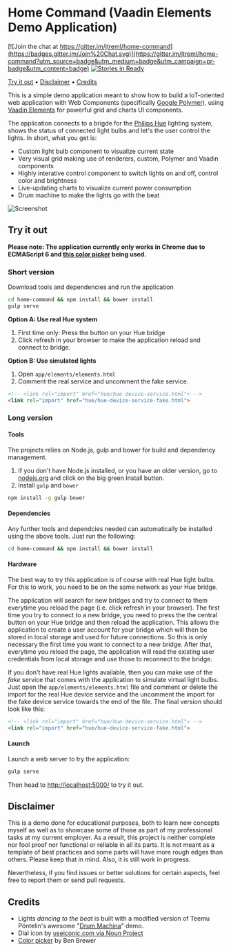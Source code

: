 # Home Command (Vaadin Elements Demo Application)


[![Join the chat at https://gitter.im/jtreml/home-command](https://badges.gitter.im/Join%20Chat.svg)](https://gitter.im/jtreml/home-command?utm_source=badge&utm_medium=badge&utm_campaign=pr-badge&utm_content=badge) [![Stories in Ready](https://badge.waffle.io/jtreml/home-command.svg?label=ready&title=Ready)](http://waffle.io/jtreml/home-command)


[Try it out](#try) &bullet; [Disclaimer](#disclaimer) &bullet; [Credits](#credits)


This is a simple demo application meant to show how to build a IoT-oriented web application with Web Components (specifically [Google Polymer](https://www.polymer-project.org/1.0/)), using [Vaadin Elements](https://vaadin.com/elements) for powerful grid and charts UI components.


The application connects to a brigde for the [Philips Hue](http://www.meethue.com/) lighting system, shows the status of connected light bulbs and let's the user control the lights. In short, what you get is:

- Custom light bulb component to visualize current state
- Very visual grid making use of renderers, custom, Polymer and Vaadin components
- Highly interative control component to switch lights on and off, control color and brightness
- Live-updating charts to visualize current power consumption
- Drum machine to make the lights go with the beat

![Screenshot](screenshot.png)


<h2 id="try">Try it out</h2>

**Please note: The application currently only works in Chrome due to ECMAScript 6 and [this color picker](https://github.com/bbrewer97202/color-picker-element/) being used.**

<h3 id="short">Short version</h3>

Download tools and dependencies and run the application

```sh
cd home-command && npm install && bower install
gulp serve
```

**Option A: Use real Hue system**

1. First time only: Press the button on your Hue bridge
2. Click refresh in your browser to make the application reload and connect to bridge.

**Option B: Use simulated lights**

1. Open `app/elements/elements.html`
2. Comment the real service and uncomment the fake service.

```html
<!-- <link rel="import" href="hue/hue-device-service.html"> -->
<link rel="import" href="hue/hue-device-service-fake.html">
```


<h3 id="long">Long version</h3>

#### Tools

The projects relies on Node.js, gulp and bower for build and dependency management.

1. If you don't have Node.js installed, or you have an older version, go to [nodejs.org](https://nodejs.org) and click on the big green Install button.
2. Install `gulp` and `bower`

```sh
npm install -g gulp bower
```

#### Dependencies

Any further tools and dependcies needed can automatically be installed using the above tools. Just run the following:

```sh
cd home-command && npm install && bower install
```

#### Hardware

The best way to try this application is of course with real Hue light bulbs. For this to work, you need to be on the same network as your Hue bridge.

The application will search for new bridges and try to connect to them everytime you reload the page (i.e. click refresh in your browser). The first time you try to connect to a new bridge, you need to press the the central button on your Hue bridge and then reload the application. This allows the application to create a user account for your bridge which will then be stored in local storage and used for future connections. So this is only necessary the first time you want to connect to a new bridge. After that, everytime you reload the page, the application will read the existing user credentials from local storage and use those to reconnect to the bridge.

If you don't have real Hue lights available, then you can make use of the _fake_ service that comes with the application to simulate virtual light bulbs. Just open the `app/elements/elements.html` file and comment or delete the import for the real Hue device service and the uncomment the import for the fake device service towards the end of the file. The final version should look like this:

```html
<!-- <link rel="import" href="hue/hue-device-service.html"> -->
<link rel="import" href="hue/hue-device-service-fake.html">
```

#### Launch

Launch a web server to try the application:

```sh
gulp serve
```

Then head to [http://localhost:5000/](http://localhost:5000/) to try it out.


<h2 id="disclaimer">Disclaimer</h2>

This is a demo done for educational purposes, both to learn new concepts myself as well as to showcase some of those as part of my professional tasks at my current employer. As a result, this project is neither complete nor fool proof nor functional or reliable in all its parts. It is not meant as a template of best practices and some parts will have more rough edges than others. Please keep that in mind. Also, it is still work in progress.

Nevertheless, if you find issues or better solutions for certain aspects, feel free to report them or send pull requests.


<h2 id="credits">Credits</h2>

- Lights _dancing to the beat_ is built with a modified version of Teemu Pöntelin's awesome "[Drum Machina](https://github.com/tehapo/web-audio-sample-demo)" demo.
- Dial icon by [useiconic.com via Noun Project](https://thenounproject.com/icon/208576/)
- [Color picker](https://github.com/bbrewer97202/color-picker-element/) by Ben Brewer
